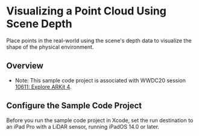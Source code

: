 # Visualizing a Point Cloud Using Scene Depth

Place points in the real-world using the scene's depth data to visualize the shape of the physical environment.  

## Overview

- Note: This sample code project is associated with WWDC20 session [10611: Explore ARKit 4](https://developer.apple.com/wwdc20/10611/).

## Configure the Sample Code Project

Before you run the sample code project in Xcode, set the run destination to an iPad Pro with a LiDAR sensor, running iPadOS 14.0 or later.



